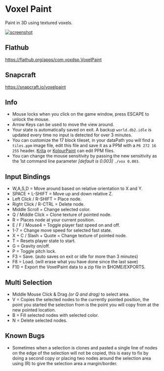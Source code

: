 # Voxel Paint
Paint in 3D using textured voxels.

[![screenshot](https://dashboard.snapcraft.io/site_media/appmedia/2023/07/Screenshot_2023-07-29_03-11-25.png)](https://www.youtube.com/watch?v=op3-aAQyGIA)

## Flathub
https://flathub.org/apps/com.voxdsp.VoxelPaint

## Snapcraft
https://snapcraft.io/voxelpaint

## Info
* Mouse locks when you click on the game window, press ESCAPE to unlock the mouse.
* Arrow Keys can be used to move the view around.
* Your state is automatically saved on exit. A backup `world.db2.idle` is updated every time no input is detected for over 3 minutes.
* You can customize the 17 block tileset, in your dataPath you will find a `tiles.ppm` image file, edit this file and save it as a PPM with a `P6 272 16 255` header. [Krita](https://krita.org) or [KolourPaint](https://apps.kde.org/en-gb/kolourpaint/) can edit PPM files.
* You can change the mouse sensitivity by passing the new sensitivity as the 1st command line parameter *[default is 0.003]* `./vox 0.003`.

## Input Bindings
* W,A,S,D = Move around based on relative orientation to X and Y.
* SPACE + L-SHIFT = Move up and down relative Z.
* Left Click / R-SHIFT = Place node.
* Right Click / R-CTRL = Delete node.
* Middle Scroll = Change selected color.
* Q / Middle Click = Clone texture of pointed node.
* R = Places node at your current position.
* E / F / Mouse4 = Toggle player fast speed on and off.
* 1-7 = Change move speed for selected fast state.
* X + C / Slash + Quote = Change texture of pointed node.
* T = Resets player state to start.
* G = Gravity on/off.
* P = Toggle pitch lock.
* F3 = Save. (auto saves on exit or idle for more than 3 minutes)
* F8 = Load. (will erase what you have done since the last save)
* F10 = Export the VoxelPaint data to a zip file in $HOME/EXPORTS.

## Multi Selection
* Middle Mouse Click & Drag *(or Q and drag)* to select area.
* V = Copies the selected nodes to the currently pointed position, the point you started the selection from is the point you will copy from at the new pointed location.
* B = Fill selected nodes with selected color.
* N = Delete selected nodes.

## Known Bugs
* Sometimes when a selection is clones and pasted a single line of nodes on the edge of the selection will not be copied, this is easy to fix by doing a second copy or placing two nodes around the selection area using (R) to give the selection area a margin/border.
